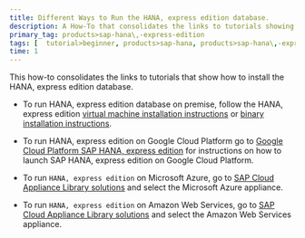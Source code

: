 ```yaml
---
title: Different Ways to Run the HANA, express edition database.
description: A How-To that consolidates the links to tutorials showing how to set up the HANA, express edition database in different environments.
primary_tag: products>sap-hana\,-express-edition
tags: [  tutorial>beginner, products>sap-hana, products>sap-hana\,-express-edition, tutorial>how-to ]
time: 1
---
```



This how-to consolidates the links to tutorials that show how to install the HANA, express edition database.


- To run HANA, express edition database on premise, follow the HANA, express edition [virtual machine installation instructions](https://developers.sap.com/group.hxe-install-vm.html) or [binary installation instructions](https://developers.sap.com/group.hxe-install-binary.html).

- To run HANA, express edition on Google Cloud Platform go to [Google Cloud Platform SAP HANA, express edition](https://console.cloud.google.com/launcher/details/sap-public/sap-hana-express) for instructions on how to launch SAP HANA, express edition on Google Cloud Platform.

- To run `HANA, express edition` on Microsoft Azure, go to [SAP Cloud Appliance Library solutions](https://cal.sap.com/catalog#/solutions/d6f5e149-784a-43eb-9dce-58b377d8f440) and select the Microsoft Azure appliance.

- To run `HANA, express edition` on Amazon Web Services, go to [SAP Cloud Appliance Library solutions](https://cal.sap.com/catalog#/solutions/d6f5e149-784a-43eb-9dce-58b377d8f440) and select the Amazon Web Services appliance.
